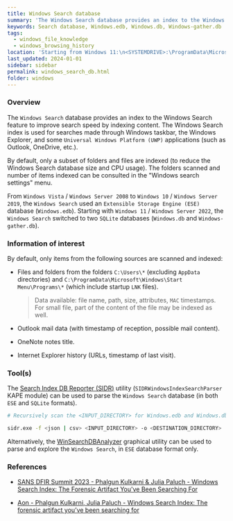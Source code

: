 ```yaml
---
title: Windows Search database
summary: 'The Windows Search database provides an index to the Windows Search feature to improve search speed by indexing content from a subset of folders and files.\n\nInformation of interest: files and folders from the Users folders (file name, path, size, attributes, MAC timestamps, and sometimes part of the content of smaller files), Outlook mail data (timestamp of reception and possible mail content), OneNote notes title, and Internet Explorer history.'
keywords: Search database, Windows.edb, Windows.db, Windows-gather.db
tags:
  - windows_file_knowledge
  - windows_browsing_history
location: 'Starting from Windows 11:\n<SYSTEMDRIVE>:\ProgramData\Microsoft\Search\Data\Applications\Windows\Windows.db\n<SYSTEMDRIVE>:\ProgramData\Microsoft\Search\Data\Applications\Windows\Windows-gather.db\n\nWindows 7 to Windows 10:\n<SYSTEMDRIVE>:\ProgramData\Microsoft\Search\Data\Applications\Windows\Windows.edb\n\nWindows XP:\n<SYSTEMDRIVE>:\Documents and Settings\All user\Application Data\Microsoft\Search\Data\Application\Windows\Windows.edb'
last_updated: 2024-01-01
sidebar: sidebar
permalink: windows_search_db.html
folder: windows
---
```


### Overview

The `Windows Search` database provides an index to the Windows Search feature
to improve search speed by indexing content. The Windows Search index is used
for searches made through Windows taskbar, the Windows Explorer, and some
`Universal Windows Platform (UWP)` applications (such as Outlook, OneDrive,
etc.).

By default, only a subset of folders and files are indexed (to reduce the
Windows Search database size and CPU usage). The folders scanned and number of
items indexed can be consulted in the "Windows search settings" menu.

From `Windows Vista` / `Windows Server 2008` to `Windows 10` /
`Windows Server 2019`, the `Windows Search` used an
`Extensible Storage Engine (ESE)` database (`Windows.edb`). Starting with
`Windows 11` / `Windows Server 2022`, the `Windows Search` switched to two
`SQLite` databases (`Windows.db` and `Windows-gather.db`).

### Information of interest

By default, only items from the following sources are scanned and indexed:

  - Files and folders from the folders `C:\Users\*` (excluding `AppData`
    directories) and `C:\ProgramData\Microsoft\Windows\Start Menu\Programs\*`
    (which include startup `LNK` files).

    > Data available: file name, path, size, attributes, `MAC` timestamps.
      For small file, part of the content of the file may be indexed as well.

  - Outlook mail data (with timestamp of reception, possible mail content).

  - OneNote notes title.

  - Internet Explorer history (URLs, timestamp of last visit).

### Tool(s)

The [Search Index DB Reporter (SIDR)](https://github.com/strozfriedberg/sidr)
utility (`SIDRWindowsIndexSearchParser` KAPE module) can be used to parse the
`Windows Search` database (in both `ESE` and `SQLite` formats).

```bash
# Recursively scan the <INPUT_DIRECTORY> for Windows.edb and Windows.db files.

sidr.exe -f <json | csv> <INPUT_DIRECTORY> -o <DESTINATION_DIRECTORY>
```

Alternatively, the [WinSearchDBAnalyzer](https://github.com/moaistory/WinSearchDBAnalyzer)
graphical utility can be used to parse and explore the `Windows Search`, in
`ESE` database format only.

### References

  - [SANS DFIR Summit 2023 - Phalgun Kulkarni & Julia Paluch - Windows Search Index: The Forensic Artifact You've Been Searching For](https://www.youtube.com/watch?v=X4WTcRdIDAM)

  - [Aon - Phalgun Kulkarni, Julia Paluch - Windows Search Index: The forensic artifact you’ve been searching for](https://www.aon.com/cyber-solutions/aon_cyber_labs/windows-search-index-the-forensic-artifact-youve-been-searching-for/)

